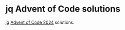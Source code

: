 # jq Advent of Code solutions
[jq](https://jqlang.org/) [Advent of Code 2024](https://adventofcode.com/2024/) solutions.

